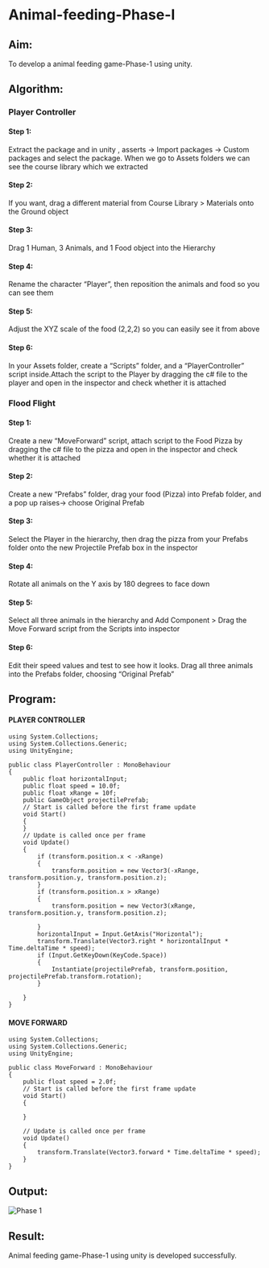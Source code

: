 # Animal-feeding-Phase-I

## Aim: 
To develop a animal feeding game-Phase-1 using unity.

## Algorithm:

### Player Controller
#### Step 1:
Extract the package and in unity , asserts -> Import packages -> Custom packages and select the package. When we go to Assets folders we can see the course library which we extracted
#### Step 2: 
If you want, drag a different material from Course Library > Materials onto the Ground object
#### Step 3: 
Drag 1 Human, 3 Animals, and 1 Food object into the Hierarchy
#### Step 4: 
Rename the character “Player”, then reposition the animals and food so you can see them
#### Step 5: 
Adjust the XYZ scale of the food (2,2,2) so you can easily see it from above
#### Step 6: 
In your Assets folder, create a “Scripts” folder, and a “PlayerController” script inside.Attach the script to the Player by dragging the c# file to the player and open in the inspector and check whether it is attached

### Flood Flight
#### Step 1: 
Create a new “MoveForward” script, attach script to the Food Pizza by dragging the c# file to the pizza and open in the inspector and check whether it is attached
#### Step 2: 
Create a new “Prefabs” folder, drag your food (Pizza) into Prefab folder, and a pop up raises-> choose Original Prefab
#### Step 3: 
Select the Player in the hierarchy, then drag the pizza from your Prefabs folder onto the new Projectile Prefab box in the inspector
#### Step 4: 
Rotate all animals on the Y axis by 180 degrees to face down
#### Step 5: 
Select all three animals in the hierarchy and Add Component > Drag the Move Forward script from the Scripts into inspector
#### Step 6: 
Edit their speed values and test to see how it looks. Drag all three animals into the Prefabs folder, choosing “Original Prefab”

## Program:
#### PLAYER CONTROLLER
```
using System.Collections;
using System.Collections.Generic;
using UnityEngine;

public class PlayerController : MonoBehaviour
{
    public float horizontalInput;
    public float speed = 10.0f;
    public float xRange = 10f;
    public GameObject projectilePrefab;
    // Start is called before the first frame update
    void Start()
    {        
    }
    // Update is called once per frame
    void Update()
    {
        if (transform.position.x < -xRange)
        {
            transform.position = new Vector3(-xRange, transform.position.y, transform.position.z);
        }
        if (transform.position.x > xRange)
        {
            transform.position = new Vector3(xRange, transform.position.y, transform.position.z);

        }
        horizontalInput = Input.GetAxis("Horizontal");
        transform.Translate(Vector3.right * horizontalInput * Time.deltaTime * speed);
        if (Input.GetKeyDown(KeyCode.Space))
        {
            Instantiate(projectilePrefab, transform.position, projectilePrefab.transform.rotation);
        }

    }
}
```
#### MOVE FORWARD
```
using System.Collections;
using System.Collections.Generic;
using UnityEngine;

public class MoveForward : MonoBehaviour
{
    public float speed = 2.0f;
    // Start is called before the first frame update
    void Start()
    {
        
    }

    // Update is called once per frame
    void Update()
    {
        transform.Translate(Vector3.forward * Time.deltaTime * speed);
    }
}
```
## Output:
![Phase 1](https://github.com/Janani-2003/Animal-feeding-Phase-I/assets/94288340/f8683f69-b6b4-4e7f-9268-cd01c02a0886)

## Result:
Animal feeding game-Phase-1 using unity is developed successfully.
